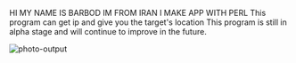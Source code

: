 HI MY NAME IS BARBOD
IM FROM IRAN 
I MAKE APP WITH PERL
This program can get ip
and give you the target's
location
This program is still in alpha stage
and will continue to improve in the future.



![photo-output](https://github.com/user-attachments/assets/0a90ec4e-2c59-4fa7-98a4-ffee48e90baf)
